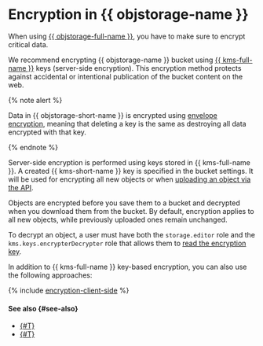 # Encryption in {{ objstorage-name }}

When using [{{ objstorage-full-name }}](../../storage/), you have to make sure to encrypt critical data.

We recommend encrypting {{ objstorage-name }} bucket using [{{ kms-full-name }}](../../kms/) keys (server-side encryption). This encryption method protects against accidental or intentional publication of the bucket content on the web.

{% note alert %}

Data in {{ objstorage-short-name }} is encrypted using [envelope encryption](../../kms/concepts/envelope.md), meaning that deleting a key is the same as destroying all data encrypted with that key.

{% endnote %}

Server-side encryption is performed using keys stored in {{ kms-full-name }}. A created {{ kms-short-name }} key is specified in the bucket settings. It will be used for encrypting all new objects or when [uploading an object via the API](../../storage/s3/api-ref/object/upload.md).

Objects are encrypted before you save them to a bucket and decrypted when you download them from the bucket. By default, encryption applies to all new objects, while previously uploaded ones remain unchanged.


To decrypt an object, a user must have both the `storage.editor` role and the `kms.keys.encrypterDecrypter` role that allows them to [read the encryption key](../../kms/security/index.md#service).



In addition to {{ kms-full-name }} key-based encryption, you can also use the following approaches:

{% include [encryption-client-side](../../_includes/storage/encryption-client-side.md) %}


#### See also {#see-also}

* [{#T}](../operations/buckets/encrypt.md)
* [{#T}](../../kms/operations/key.md)
